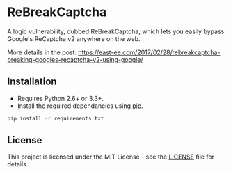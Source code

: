 # ReBreakCaptcha

A logic vulnerability, dubbed ReBreakCaptcha, which lets you easily bypass Google's ReCaptcha v2 anywhere on the web.


More details in the post: https://east-ee.com/2017/02/28/rebreakcaptcha-breaking-googles-recaptcha-v2-using-google/

## Installation

 - Requires Python 2.6+ or 3.3+.
 - Install the required dependancies using [pip](https://pip.pypa.io/en/stable/).  
 
 ```bash
 pip install -r requirements.txt
 ```
 
## License

This project is licensed under the MIT License - see the [LICENSE](LICENSE) file for details.
